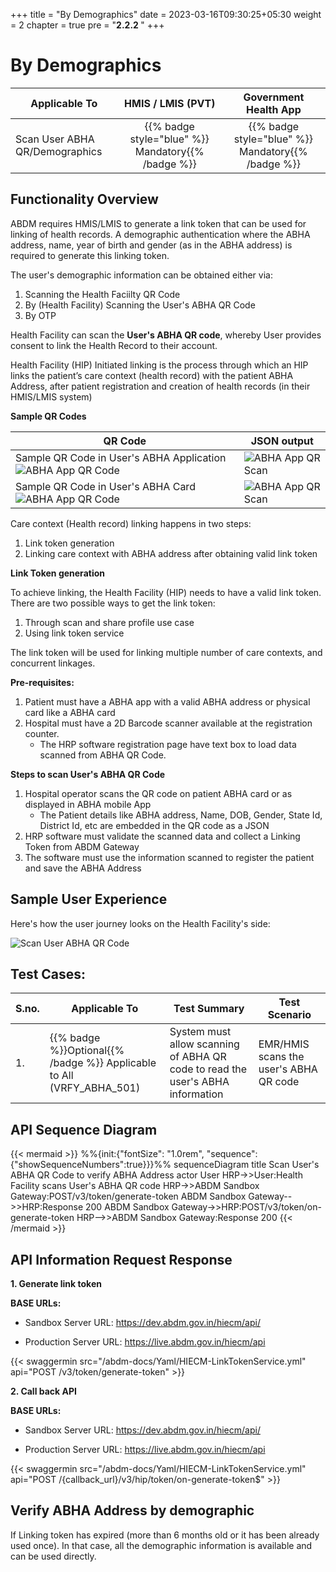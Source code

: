 +++
title = "By Demographics"
date = 2023-03-16T09:30:25+05:30
weight = 2
chapter = true
pre = "<b>2.2.2 </b>"
+++

# By Demographics
|  Applicable To                             |   HMIS / LMIS (PVT)  |   Government Health App  |    
|-------------------------------|:----------------------:|:--------------------:|
|   Scan User ABHA QR/Demographics                     |  {{% badge style="blue" %}} Mandatory{{% /badge %}}       |  {{% badge style="blue" %}} Mandatory{{% /badge %}}        |  

## Functionality Overview

ABDM requires HMIS/LMIS to generate a link token that can be used for linking of health records. A demographic authentication where the ABHA address, name, year of birth and gender (as in the ABHA address) is required to generate this linking token.

The user's demographic information can be obtained either via:
1. Scanning the Health Faciilty QR Code
2. By (Health Facility) Scanning the User's ABHA QR Code
3. By OTP

Health Facility can scan the **User's ABHA QR code**, whereby User provides consent to link the Health Record to their account.

Health Facility (HIP) Initiated linking is the process through which an HIP links the patient’s care context (health record) with the patient ABHA Address, after patient registration and creation of health records (in their HMIS/LMIS system)


**Sample QR Codes**

QR Code|JSON output
| -------- | ------- |
Sample QR Code in User's ABHA Application ![ABHA App QR Code](../abha-qr-in-app.png) | ![ABHA App QR Scan](../json-abha-app-qr-scan.png)
Sample QR Code in User's ABHA Card ![ABHA App QR Code](../abha-card-eg.png) | ![ABHA App QR Scan](../json-abha-card-qr.png)

Care context (Health record) linking happens in two steps:

1. Link token generation
2. Linking care context with ABHA address after obtaining valid link token

**Link Token generation**

To achieve linking, the Health Facility (HIP) needs to have a valid link token. There are two possible ways to get the link token:
1. Through scan and share profile use case
2. Using link token service

The link token will be used for linking multiple number of care contexts, and concurrent linkages.

**Pre-requisites:**
1. Patient must have a ABHA app with a valid ABHA address or physical card like a ABHA card
2. Hospital must have a 2D Barcode scanner available at the registration counter.
	- The HRP software registration page have text box to load data scanned from ABHA QR Code.

**Steps to scan User's ABHA QR Code**

1. Hospital operator scans the QR code on patient ABHA card or as displayed in ABHA mobile App
	- The Patient details like ABHA address, Name, DOB, Gender, State Id, District Id, etc are embedded in the QR code as a JSON
2. HRP software must validate the scanned data and collect a Linking Token from ABDM Gateway
3. The software must use the information scanned to register the patient and save the ABHA Address

## Sample User Experience

Here's how the user journey looks on the Health Facility's side:

![Scan User ABHA QR Code](/abdm-docs/img/scan-user-qr.gif)


## Test Cases:

S.no.|Applicable To | Test Summary | Test Scenario |
|--| --| ----------- | ------------------- |
1.|{{% badge %}}Optional{{% /badge %}} Applicable to All (VRFY_ABHA_501)| System must allow scanning of ABHA QR code to read the user's ABHA information|EMR/HMIS scans the user's ABHA QR code


## API Sequence Diagram

{{< mermaid >}}
%%{init:{"fontSize": "1.0rem", "sequence":{"showSequenceNumbers":true}}}%%
sequenceDiagram
title Scan User's ABHA QR Code to verify ABHA Address
actor User
HRP->>User:Health Facility scans User's ABHA QR code
HRP->>ABDM Sandbox Gateway:POST/v3/token/generate-token
ABDM Sandbox Gateway-->>HRP:Response 200
ABDM Sandbox Gateway->>HRP:POST/v3/token/on-generate-token
HRP-->>ABDM Sandbox Gateway:Response 200
{{< /mermaid >}}


## API Information Request Response 

**1. Generate link token**

**BASE URLs:**
  - Sandbox Server URL: https://dev.abdm.gov.in/hiecm/api/

  - Production Server URL: https://live.abdm.gov.in/hiecm/api

{{< swaggermin src="/abdm-docs/Yaml/HIECM-LinkTokenService.yml" api="POST /v3/token/generate-token" >}}

**2. Call back API**

**BASE URLs:**
  - Sandbox Server URL: https://dev.abdm.gov.in/hiecm/api/

  - Production Server URL: https://live.abdm.gov.in/hiecm/api

{{< swaggermin src="/abdm-docs/Yaml/HIECM-LinkTokenService.yml" api="POST /{callback_url}/v3/hip/token/on-generate-token$" >}}

## Verify ABHA Address by demographic

If Linking token has expired (more than 6 months old or it has been already used once). In that case, all the demographic information is available and can be used directly.